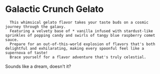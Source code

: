 # Galactic Crunch Gelato

      This whimsical gelato flavor takes your taste buds on a cosmic journey through the galaxy. 
      Featuring a velvety base of * vanilla infused with stardust-like sprinkles of popping candy and swirls of tangy blue raspberry comet sauce. 
	  Prepare for an out-of-this-world explosion of flavors that's both delightful and exhilarating, making every spoonful feel like a supernova of taste!
	  Brace yourself for a flavor adventure that's truly celestial.
	  
Sounds like a dream, doesn't it?